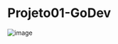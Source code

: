# Projeto01-GoDev
![image](https://user-images.githubusercontent.com/88466608/170884752-d260a3f1-851b-4437-8fe8-ec0a2ccf9b0f.png)

